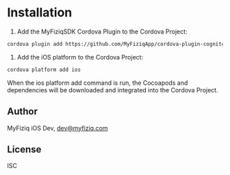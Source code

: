 # Installation

1. Add the MyFiziqSDK Cordova Plugin to the Cordova Project:
```sh
cordova plugin add https://github.com/MyFiziqApp/cordova-plugin-cognito-userpool.git
```
1. Add the iOS platform to the Cordova Project:
```sh
cordova platform add ios
```

When the ios platform add command is run, the Cocoapods and dependencies will be downloaded and integrated into the Cordova Project.

## Author

MyFiziq iOS Dev, dev@myfiziq.com

## License

ISC
